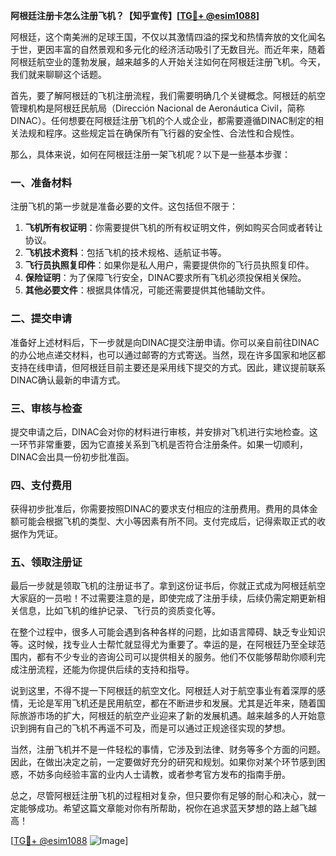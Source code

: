 **阿根廷注册卡怎么注册飞机？【知乎宣传】[[TG💪+ @esim1088](https://t.me/s/esim1088)]**

阿根廷，这个南美洲的足球王国，不仅以其激情四溢的探戈和热情奔放的文化闻名于世，更因丰富的自然景观和多元化的经济活动吸引了无数目光。而近年来，随着阿根廷航空业的蓬勃发展，越来越多的人开始关注如何在阿根廷注册飞机。今天，我们就来聊聊这个话题。

首先，要了解阿根廷的飞机注册流程，我们需要明确几个关键概念。阿根廷的航空管理机构是阿根廷民航局（Dirección Nacional de Aeronáutica Civil，简称DINAC）。任何想要在阿根廷注册飞机的个人或企业，都需要遵循DINAC制定的相关法规和程序。这些规定旨在确保所有飞行器的安全性、合法性和合规性。

那么，具体来说，如何在阿根廷注册一架飞机呢？以下是一些基本步骤：

### 一、准备材料

注册飞机的第一步就是准备必要的文件。这包括但不限于：

1. **飞机所有权证明**：你需要提供飞机的所有权证明文件，例如购买合同或者转让协议。
2. **飞机技术资料**：包括飞机的技术规格、适航证书等。
3. **飞行员执照复印件**：如果你是私人用户，需要提供你的飞行员执照复印件。
4. **保险证明**：为了保障飞行安全，DINAC要求所有飞机必须投保相关保险。
5. **其他必要文件**：根据具体情况，可能还需要提供其他辅助文件。

### 二、提交申请

准备好上述材料后，下一步就是向DINAC提交注册申请。你可以亲自前往DINAC的办公地点递交材料，也可以通过邮寄的方式寄送。当然，现在许多国家和地区都支持在线申请，但阿根廷目前主要还是采用线下提交的方式。因此，建议提前联系DINAC确认最新的申请方式。

### 三、审核与检查

提交申请之后，DINAC会对你的材料进行审核，并安排对飞机进行实地检查。这一环节非常重要，因为它直接关系到飞机是否符合注册条件。如果一切顺利，DINAC会出具一份初步批准函。

### 四、支付费用

获得初步批准后，你需要按照DINAC的要求支付相应的注册费用。费用的具体金额可能会根据飞机的类型、大小等因素有所不同。支付完成后，记得索取正式的收据作为凭证。

### 五、领取注册证

最后一步就是领取飞机的注册证书了。拿到这份证书后，你就正式成为阿根廷航空大家庭的一员啦！不过需要注意的是，即使完成了注册手续，后续仍需定期更新相关信息，比如飞机的维护记录、飞行员的资质变化等。

在整个过程中，很多人可能会遇到各种各样的问题，比如语言障碍、缺乏专业知识等。这时候，找专业人士帮忙就显得尤为重要了。幸运的是，在阿根廷乃至全球范围内，都有不少专业的咨询公司可以提供相关的服务。他们不仅能够帮助你顺利完成注册流程，还能为你提供后续的支持和指导。

说到这里，不得不提一下阿根廷的航空文化。阿根廷人对于航空事业有着深厚的感情，无论是军用飞机还是民用航空，都在不断进步和发展。尤其是近年来，随着国际旅游市场的扩大，阿根廷的航空产业迎来了新的发展机遇。越来越多的人开始意识到拥有自己的飞机不再遥不可及，而是可以通过正规途径实现的梦想。

当然，注册飞机并不是一件轻松的事情，它涉及到法律、财务等多个方面的问题。因此，在做出决定之前，一定要做好充分的研究和规划。如果你对某个环节感到困惑，不妨多向经验丰富的业内人士请教，或者参考官方发布的指南手册。

总之，尽管阿根廷注册飞机的过程相对复杂，但只要你有足够的耐心和决心，就一定能够成功。希望这篇文章能对你有所帮助，祝你在追求蓝天梦想的路上越飞越高！

[[TG💪+ @esim1088](https://t.me/s/esim1088) ![Image](https://i.postimg.cc/4NQfJmqS/Snipaste-2025-05-13-00-14-12.png)]